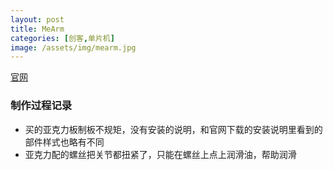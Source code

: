 ```yaml
---
layout: post
title: MeArm
categories: [创客,单片机]
image: /assets/img/mearm.jpg
---
```


[官网](https://mearm.com)

### 制作过程记录

* 买的亚克力板制板不规矩，没有安装的说明，和官网下载的安装说明里看到的部件样式也略有不同
* 亚克力配的螺丝把关节都扭紧了，只能在螺丝上点上润滑油，帮助润滑
